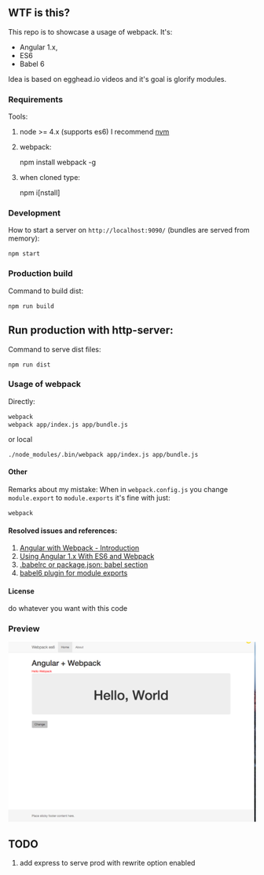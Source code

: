 ## WTF is this?

This repo is to showcase a usage of webpack. It's:

  * Angular 1.x, 
  * ES6 
  * Babel 6

Idea is based on egghead.io videos and it's goal is glorify modules. 


### Requirements

Tools:

  1. node >= 4.x (supports es6) I recommend [nvm](https://github.com/creationix/nvm)
  2. webpack:
      
        npm install webpack -g

  3. when cloned type: 
      
        npm i[nstall]

    
### Development

How to start a server on `http://localhost:9090/` (bundles are served from memory):

    npm start
    
### Production build
Command to build dist: 

    npm run build

## Run production with http-server:
Command to serve dist files:

    npm run dist
    
### Usage of webpack 

Directly:

    webpack
    webpack app/index.js app/bundle.js

or local

    ./node_modules/.bin/webpack app/index.js app/bundle.js
    
#### Other

Remarks about my mistake:
When in `webpack.config.js` you change `module.export` to `module.exports` it's fine with just:

    webpack

#### Resolved issues and references:
  
  1. [Angular with Webpack - Introduction](https://egghead.io/lessons/angularjs-angular-with-webpack-introduction?series=angular-and-webpack-for-modular-applications)
  2. [Using Angular 1.x With ES6 and Webpack](http://angular-tips.com/blog/2015/06/using-angular-1-dot-x-with-es6-and-webpack/)
  3. [.babelrc or package.json: babel section](https://babeljs.io/docs/usage/babelrc/)
  4. [babel6 plugin for module exports](https://github.com/59naga/babel-plugin-add-module-exports)


#### License
do whatever you want with this code

### Preview

![webpack + angular + es6](screenshot.png)


## TODO

1. add express to serve prod with rewrite option enabled